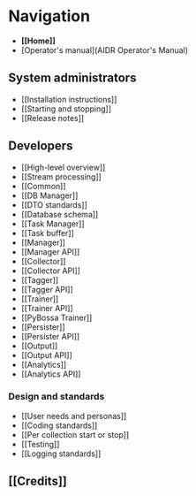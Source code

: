 # Navigation

* **[[Home]]**
* [Operator's manual](AIDR Operator's Manual)

## System administrators

* [[Installation instructions]]
* [[Starting and stopping]]
* [[Release notes]]

## Developers

* [[High-level overview]]
 * [[Stream processing]]
* [[Common]]
* [[DB Manager]]
 * [[DTO standards]]
 * [[Database schema]]
* [[Task Manager]]
 * [[Task buffer]]
* [[Manager]]
 * [[Manager API]]
* [[Collector]]
 * [[Collector API]]
* [[Tagger]]
 * [[Tagger API]]
* [[Trainer]]
 * [[Trainer API]]
 * [[PyBossa Trainer]]
* [[Persister]]
 * [[Persister API]]
* [[Output]]
 * [[Output API]]
* [[Analytics]]
 * [[Analytics API]]

### Design and standards

* [[User needs and personas]]
* [[Coding standards]]
* [[Per collection start or stop]]
* [[Testing]]
* [[Logging standards]]

## [[Credits]]